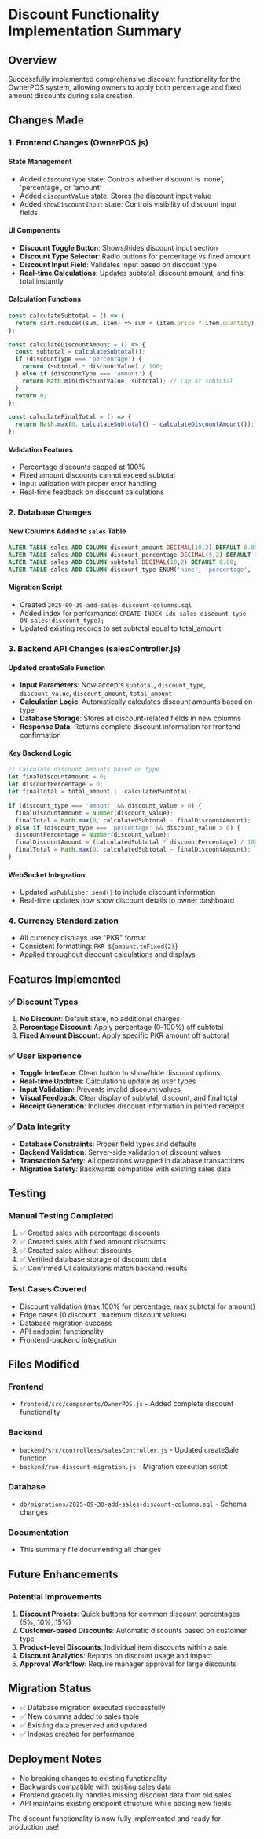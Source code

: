 # Discount Functionality Implementation Summary

## Overview
Successfully implemented comprehensive discount functionality for the OwnerPOS system, allowing owners to apply both percentage and fixed amount discounts during sale creation.

## Changes Made

### 1. Frontend Changes (OwnerPOS.js)

#### State Management
- Added `discountType` state: Controls whether discount is 'none', 'percentage', or 'amount'
- Added `discountValue` state: Stores the discount input value
- Added `showDiscountInput` state: Controls visibility of discount input fields

#### UI Components
- **Discount Toggle Button**: Shows/hides discount input section
- **Discount Type Selector**: Radio buttons for percentage vs fixed amount
- **Discount Input Field**: Validates input based on discount type
- **Real-time Calculations**: Updates subtotal, discount amount, and final total instantly

#### Calculation Functions
```javascript
const calculateSubtotal = () => {
  return cart.reduce((sum, item) => sum + (item.price * item.quantity), 0);
};

const calculateDiscountAmount = () => {
  const subtotal = calculateSubtotal();
  if (discountType === 'percentage') {
    return (subtotal * discountValue) / 100;
  } else if (discountType === 'amount') {
    return Math.min(discountValue, subtotal); // Cap at subtotal
  }
  return 0;
};

const calculateFinalTotal = () => {
  return Math.max(0, calculateSubtotal() - calculateDiscountAmount());
};
```

#### Validation Features
- Percentage discounts capped at 100%
- Fixed amount discounts cannot exceed subtotal
- Input validation with proper error handling
- Real-time feedback on discount calculations

### 2. Database Changes

#### New Columns Added to `sales` Table
```sql
ALTER TABLE sales ADD COLUMN discount_amount DECIMAL(10,2) DEFAULT 0.00;
ALTER TABLE sales ADD COLUMN discount_percentage DECIMAL(5,2) DEFAULT 0.00;
ALTER TABLE sales ADD COLUMN subtotal DECIMAL(10,2) DEFAULT 0.00;
ALTER TABLE sales ADD COLUMN discount_type ENUM('none', 'percentage', 'amount') DEFAULT 'none';
```

#### Migration Script
- Created `2025-09-30-add-sales-discount-columns.sql`
- Added index for performance: `CREATE INDEX idx_sales_discount_type ON sales(discount_type);`
- Updated existing records to set subtotal equal to total_amount

### 3. Backend API Changes (salesController.js)

#### Updated createSale Function
- **Input Parameters**: Now accepts `subtotal`, `discount_type`, `discount_value`, `discount_amount`, `total_amount`
- **Calculation Logic**: Automatically calculates discount amounts based on type
- **Database Storage**: Stores all discount-related fields in new columns
- **Response Data**: Returns complete discount information for frontend confirmation

#### Key Backend Logic
```javascript
// Calculate discount amounts based on type
let finalDiscountAmount = 0;
let discountPercentage = 0;
let finalTotal = total_amount || calculatedSubtotal;

if (discount_type === 'amount' && discount_value > 0) {
  finalDiscountAmount = Number(discount_value);
  finalTotal = Math.max(0, calculatedSubtotal - finalDiscountAmount);
} else if (discount_type === 'percentage' && discount_value > 0) {
  discountPercentage = Number(discount_value);
  finalDiscountAmount = (calculatedSubtotal * discountPercentage) / 100;
  finalTotal = Math.max(0, calculatedSubtotal - finalDiscountAmount);
}
```

#### WebSocket Integration
- Updated `wsPublisher.send()` to include discount information
- Real-time updates now show discount details to owner dashboard

### 4. Currency Standardization
- All currency displays use "PKR" format
- Consistent formatting: `PKR ${amount.toFixed(2)}`
- Applied throughout discount calculations and displays

## Features Implemented

### ✅ Discount Types
1. **No Discount**: Default state, no additional charges
2. **Percentage Discount**: Apply percentage (0-100%) off subtotal
3. **Fixed Amount Discount**: Apply specific PKR amount off subtotal

### ✅ User Experience
- **Toggle Interface**: Clean button to show/hide discount options
- **Real-time Updates**: Calculations update as user types
- **Input Validation**: Prevents invalid discount values
- **Visual Feedback**: Clear display of subtotal, discount, and final total
- **Receipt Generation**: Includes discount information in printed receipts

### ✅ Data Integrity
- **Database Constraints**: Proper field types and defaults
- **Backend Validation**: Server-side validation of discount values
- **Transaction Safety**: All operations wrapped in database transactions
- **Migration Safety**: Backwards compatible with existing sales data

## Testing

### Manual Testing Completed
1. ✅ Created sales with percentage discounts
2. ✅ Created sales with fixed amount discounts  
3. ✅ Created sales without discounts
4. ✅ Verified database storage of discount data
5. ✅ Confirmed UI calculations match backend results

### Test Cases Covered
- Discount validation (max 100% for percentage, max subtotal for amount)
- Edge cases (0 discount, maximum discount values)
- Database migration success
- API endpoint functionality
- Frontend-backend integration

## Files Modified

### Frontend
- `frontend/src/components/OwnerPOS.js` - Added complete discount functionality

### Backend  
- `backend/src/controllers/salesController.js` - Updated createSale function
- `backend/run-discount-migration.js` - Migration execution script

### Database
- `db/migrations/2025-09-30-add-sales-discount-columns.sql` - Schema changes

### Documentation
- This summary file documenting all changes

## Future Enhancements

### Potential Improvements
1. **Discount Presets**: Quick buttons for common discount percentages (5%, 10%, 15%)
2. **Customer-based Discounts**: Automatic discounts based on customer type
3. **Product-level Discounts**: Individual item discounts within a sale
4. **Discount Analytics**: Reports on discount usage and impact
5. **Approval Workflow**: Require manager approval for large discounts

## Migration Status
- ✅ Database migration executed successfully
- ✅ New columns added to sales table
- ✅ Existing data preserved and updated
- ✅ Indexes created for performance

## Deployment Notes
- No breaking changes to existing functionality
- Backwards compatible with existing sales data
- Frontend gracefully handles missing discount data from old sales
- API maintains existing endpoint structure while adding new fields

The discount functionality is now fully implemented and ready for production use!